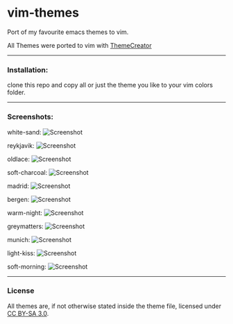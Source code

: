 # vim-themes
Port of my favourite emacs themes to vim.

All Themes were ported to vim with [ThemeCreator](https://github.com/mswift42/themecreator)

* * *

### Installation:
clone this repo and copy all or just the theme you like to your vim colors folder.

* * *

### Screenshots:

white-sand:
![Screenshot](https://github.com/mswift42/vim-themes/raw/master/screenshots/white-sand-nvim.png)

reykjavik:
![Screenshot](https://github.com/mswift42/vim-themes/raw/master/screenshots/reykjavik-nvim.png)

oldlace:
![Screenshot](https://github.com/mswift42/vim-themes/raw/master/screenshots/oldlace-nvim.png)

soft-charcoal:
![Screenshot](https://github.com/mswift42/vim-themes/raw/master/screenshots/soft-charcoal-nvim.png)

madrid:
![Screenshot](https://github.com/mswift42/vim-themes/raw/master/screenshots/madrid-nvim.png)

bergen:
![Screenshot](https://github.com/mswift42/vim-themes/raw/master/screenshots/bergen-nvim.png)

warm-night:
![Screenshot](https://github.com/mswift42/vim-themes/raw/master/screenshots/warm-night-nvim.png)

greymatters:
![Screenshot](https://github.com/mswift42/vim-themes/raw/master/screenshots/greymatters-nvim.png)

munich:
![Screenshot](https://github.com/mswift42/vim-themes/raw/master/screenshots/munich-nvim.png)

light-kiss:
![Screenshot](https://github.com/mswift42/vim-themes/raw/master/screenshots/light-kiss-nvim.png)

soft-morning:
![Screenshot](https://github.com/mswift42/vim-themes/raw/master/screenshots/soft-morning-nvim.png)

* * *

### License
All themes are, if not otherwise stated inside the theme file, licensed under [CC BY-SA 3.0](http://creativecommons.org/licenses/by-sa/3.0/).
